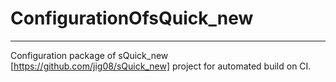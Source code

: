 # ConfigurationOfsQuick_new
--------------------------------------
Configuration package of sQuick_new [https://github.com/jig08/sQuick_new]  project for automated build on CI.
